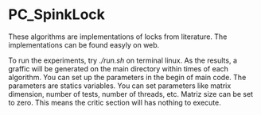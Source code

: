 # PC_SpinkLock

These algorithms are implementations of locks from literature.
The implementations can be found easyly on web.

To run the experiments, try *./run.sh* on terminal linux.
As the results, a graffic will be generated on the main directory within times of each algorithm.
You can set up the parameters in the begin of main code.
The parameters are statics variables.
You can set parameters like matrix dimension, number of tests, number of threads, etc.
Matriz size can be set to zero. This means the critic section will has nothing to execute.
